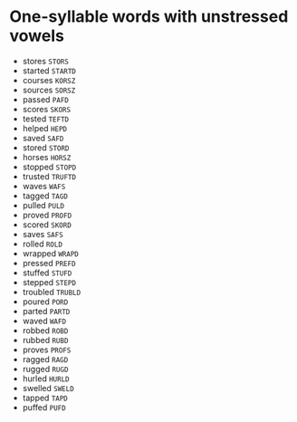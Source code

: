 # One-syllable words with unstressed vowels

* stores `STORS`
* started `STARTD`
* courses `KORSZ`
* sources `SORSZ`
* passed `PAFD`
* scores `SKORS`
* tested `TEFTD`
* helped `HEPD`
* saved `SAFD`
* stored `STORD`
* horses `HORSZ`
* stopped `STOPD`
* trusted `TRUFTD`
* waves `WAFS`
* tagged `TAGD`
* pulled `PULD`
* proved `PROFD`
* scored `SKORD`
* saves `SAFS`
* rolled `ROLD`
* wrapped `WRAPD`
* pressed `PREFD`
* stuffed `STUFD`
* stepped `STEPD`
* troubled `TRUBLD`
* poured `PORD`
* parted `PARTD`
* waved `WAFD`
* robbed `ROBD`
* rubbed `RUBD`
* proves `PROFS`
* ragged `RAGD`
* rugged `RUGD`
* hurled `HURLD`
* swelled `SWELD`
* tapped `TAPD`
* puffed `PUFD`
